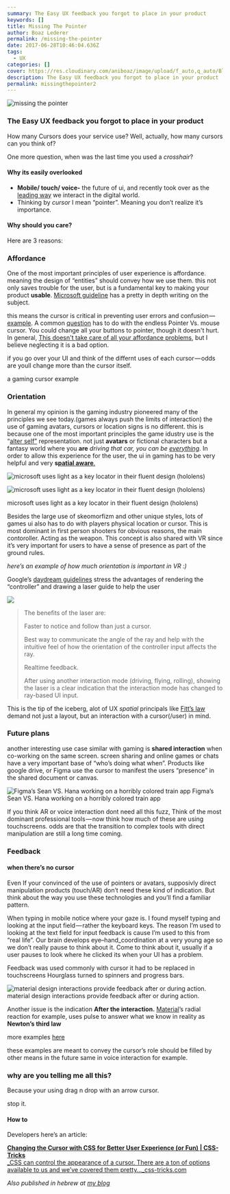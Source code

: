```yaml
---
summary: The Easy UX feedback you forgot to place in your product
keywords: []
title: Missing The Pointer
author: Boaz Lederer
permalink: /missing-the-pointer
date: 2017-06-28T10:46:04.636Z
tags:
  - UX
categories: []
cover: https://res.cloudinary.com/aniboaz/image/upload/f_auto,q_auto/Blog/missing-the-pointer.jpg
description: The Easy UX feedback you forgot to place in your product
permalink: missingthepointer2
---
```

![missing the pointer](https://res.cloudinary.com/aniboaz/image/upload/f_auto,q_auto/Blog/missing-the-pointer.jpg)

### The Easy UX feedback you forgot to place in your product

How many Cursors does your service use? Well, actually, how many cursors can you think of?

One more question, when was the last time you used a *crosshair*?

#### Why its easily overlooked

* **Mobile/ touch/ voice-** the future of ui, and recently took over as the [leading way](http://www.telegraph.co.uk/technology/2016/11/01/mobile-web-usage-overtakes-desktop-for-first-time/) we interact in the digital world.
* Thinking by *cursor* I mean “pointer”. Meaning you don’t realize it’s importance.

#### Why should you care?

Here are 3 reasons:

### Affordance

One of the most important principles of user experience is affordance. meaning the design of “entities” should convey how we use them. this not only saves trouble for the user, but is a fundamental key to making your product **usable**. [Microsoft guideline](https://msdn.microsoft.com/en-us/library/windows/desktop/dn742466%28v=vs.85%29.aspx) has a pretty in depth writing on the subject.

this means the cursor is critical in preventing user errors and confusion — [example](http://littlebigdetails.com/post/22652411323/os-x-lion-the-cursor-reflects-the-fact-that-a). A common [question](https://ux.stackexchange.com/questions/52329/where-to-use-the-default-cursor-and-pointer-cursor-in-button-and-label) has to do with the endless Pointer Vs. mouse cursor. You could change all your buttons to pointer, though it doesn't hurt. In general, [This doesn't take care of all your affordance problems](https://medium.com/simple-human/buttons-shouldnt-have-a-hand-cursor-b11e99ca374b), but I believe neglecting it is a bad option.

if you go over your UI and think of the differnt uses of each cursor — odds are youll change more than the cursor itself.

a gaming cursor example

### Orientation

In general my opinion is the gaming industry pioneered many of the principles we see today.(games always push the limits of interaction) the use of gaming avatars, cursors or location signs is no different. this is because one of the most important principles the game idustry use is the “[alter self”](https://en.wikipedia.org/wiki/Mirror_stage) representation. not just **avatars** or fictional characters but a fantasy world where you **are** *driving that car, you can be* *[everything](https://youtu.be/JYHp8LwBUzo)*. In order to allow this experience for the user, the ui in gaming has to be very helpful and very **s**[**patial aware**.](https://medium.com/elepath-exports/spatial-interfaces-886bccc5d1e9)

![microsoft uses light as a key locator in their fluent design (hololens)](https://res.cloudinary.com/aniboaz/image/fetch/https://cdn-images-1.medium.com/max/600/0*2n66INz8EB_rHDAI.gif)

![microsoft uses light as a key locator in their fluent design (hololens)](https://res.cloudinary.com/aniboaz/image/upload/q_auto/Blog/0_2n66INz8EB_rHDAI.gif)

microsoft uses light as a key locator in their fluent design (hololens)

Besides the large use of skeomorfizm and other unique styles, lots of games ui also has to do with players physical location or cursor. This is most dominant in first person shooters for obvious reasons, the main contoroller. Acting as the weapon. This concept is also shared with VR since it’s very important for users to have a sense of presence as part of the ground rules.

*here’s an example of how much orientation is important in VR :)*

Google’s [daydream guidelines](https://developers.google.com/vr/distribute/daydream/design-requirements) stress the advantages of rendering the “controller” and drawing a laser guide to help the user

![](https://res.cloudinary.com/aniboaz/image/upload/q_auto/Blog/0_8mv4BcOv7VUr7CDn.png)

> The benefits of the laser are:
>
> Faster to notice and follow than just a cursor.
>
> Best way to communicate the angle of the ray and help with the intuitive feel of how the orientation of the controller input affects the ray.
>
> Realtime feedback.
>
> After using another interaction mode (driving, flying, rolling), showing the laser is a clear indication that the interaction mode has changed to ray-based UI input.

This is the tip of the iceberg, alot of UX *spatial* principals like [Fitt’s law](https://en.wikipedia.org/wiki/Fitts%27s_law) demand not just a layout, but an interaction with a cursor(/user) in mind.

### Future plans

another interesting use case similar with gaming is **shared interaction** when co-working on the same screen. screen sharing and online games or chats have a very important base of “who’s doing what when”. Products like google drive, or Figma use the cursor to manifest the users “presence” in the shared document or canvas.

![Figma’s Sean VS. Hana working on a horribly colored train app](https://res.cloudinary.com/aniboaz/image/upload/f_auto,q_auto/Blog/1_8POB0OS9nK3kOurW1M8hvQ.gif)
Figma’s Sean VS. Hana working on a horribly colored train app

If you think AR or voice interaction dont need all this fuzz, Think of the most dominant professional tools — now think how much of these are using touchscreens. odds are that the transition to complex tools with direct manipulation are still a long time coming.

### Feedback

#### when there’s no cursor

Even If your convinced of the use of pointers or avatars, supposivly direct manipulation products (touch/AR) don’t need these kind of indication. But think about the way you use these technologies and you’ll find a familiar pattern.

When typing in mobile notice where your gaze is. I found myself typing and looking at the input field — rather the keyboard keys. The reason I’m used to looking at the text field for input feedback is cause I’m used to this from “real life”. Our brain develops eye–hand_coordination at a very young age so we don’t really pause to think about it. Come to think about it, usually if a user pauses to look where he clicked its when your UI has a problem.

Feedback was used commonly with cursor it had to be replaced in touchscreens Hourglass turned to spinners and progress bars.

![material design interactions provide feedback after or during action.](https://res.cloudinary.com/aniboaz/image/upload/q_auto/Blog/0_B-mqly8so87_9dM7..gif)
material design interactions provide feedback after or during action.

Another issue is the indication **After the interaction.** [Material](https://material.io/guidelines/motion/choreography.html#choreography-radial-reaction)’s radial reaction for example, uses pulse to answer what we know in reality as **Newton’s third law**

more examples [here](https://medium.com/ux-in-motion/creating-usability-with-motion-the-ux-in-motion-manifesto-a87a4584ddc)

these examples are meant to convey the cursor’s role should be filled by other means in the future same in voice interaction for example.

### why are you telling me all this?

Because your using drag n drop with an arrow cursor.

stop it.

#### How to

Developers here’s an article:

[**Changing the Cursor with CSS for Better User Experience (or Fun) | CSS-Tricks**\
_CSS can control the appearance of a cursor. There are a ton of options available to us and we’ve covered them pretty…_css-tricks.com](https://css-tricks.com/using-css-cursors/ "https\://css-tricks.com/using-css-cursors/")[](https://css-tricks.com/using-css-cursors/)

*Also published in hebrew at* *[my blog](http://www.aniboaz.co.il/Blog/blog/2017/06/27/pointer/)*
